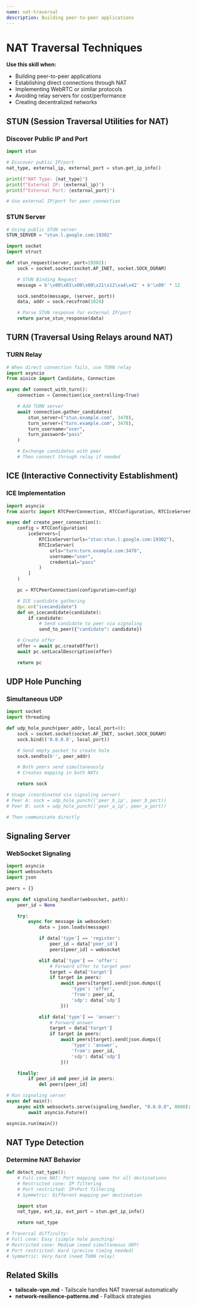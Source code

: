 ```yaml
---
name: nat-traversal
description: Building peer-to-peer applications
---
```




# NAT Traversal Techniques

**Use this skill when:**
- Building peer-to-peer applications
- Establishing direct connections through NAT
- Implementing WebRTC or similar protocols
- Avoiding relay servers for cost/performance
- Creating decentralized networks

## STUN (Session Traversal Utilities for NAT)

### Discover Public IP and Port

```python
import stun

# Discover public IP/port
nat_type, external_ip, external_port = stun.get_ip_info()

print(f"NAT Type: {nat_type}")
print(f"External IP: {external_ip}")
print(f"External Port: {external_port}")

# Use external IP/port for peer connection
```

### STUN Server

```python
# Using public STUN server
STUN_SERVER = "stun.l.google.com:19302"

import socket
import struct

def stun_request(server, port=19302):
    sock = socket.socket(socket.AF_INET, socket.SOCK_DGRAM)

    # STUN Binding Request
    message = b'\x00\x01\x00\x00\x21\x12\xa4\x42' + b'\x00' * 12

    sock.sendto(message, (server, port))
    data, addr = sock.recvfrom(1024)

    # Parse STUN response for external IP/port
    return parse_stun_response(data)
```

## TURN (Traversal Using Relays around NAT)

### TURN Relay

```python
# When direct connection fails, use TURN relay
import asyncio
from aioice import Candidate, Connection

async def connect_with_turn():
    connection = Connection(ice_controlling=True)

    # Add TURN server
    await connection.gather_candidates(
        stun_server=("stun.example.com", 3478),
        turn_server=("turn.example.com", 3478),
        turn_username="user",
        turn_password="pass"
    )

    # Exchange candidates with peer
    # Then connect through relay if needed
```

## ICE (Interactive Connectivity Establishment)

### ICE Implementation

```python
import asyncio
from aiortc import RTCPeerConnection, RTCConfiguration, RTCIceServer

async def create_peer_connection():
    config = RTCConfiguration(
        iceServers=[
            RTCIceServer(urls="stun:stun.l.google.com:19302"),
            RTCIceServer(
                urls="turn:turn.example.com:3478",
                username="user",
                credential="pass"
            )
        ]
    )

    pc = RTCPeerConnection(configuration=config)

    # ICE candidate gathering
    @pc.on("icecandidate")
    def on_icecandidate(candidate):
        if candidate:
            # Send candidate to peer via signaling
            send_to_peer({"candidate": candidate})

    # Create offer
    offer = await pc.createOffer()
    await pc.setLocalDescription(offer)

    return pc
```

## UDP Hole Punching

### Simultaneous UDP

```python
import socket
import threading

def udp_hole_punch(peer_addr, local_port=0):
    sock = socket.socket(socket.AF_INET, socket.SOCK_DGRAM)
    sock.bind(('0.0.0.0', local_port))

    # Send empty packet to create hole
    sock.sendto(b'', peer_addr)

    # Both peers send simultaneously
    # Creates mapping in both NATs

    return sock

# Usage (coordinated via signaling server)
# Peer A: sock = udp_hole_punch(('peer_b_ip', peer_b_port))
# Peer B: sock = udp_hole_punch(('peer_a_ip', peer_a_port))

# Then communicate directly
```

## Signaling Server

### WebSocket Signaling

```python
import asyncio
import websockets
import json

peers = {}

async def signaling_handler(websocket, path):
    peer_id = None

    try:
        async for message in websocket:
            data = json.loads(message)

            if data['type'] == 'register':
                peer_id = data['peer_id']
                peers[peer_id] = websocket

            elif data['type'] == 'offer':
                # Forward offer to target peer
                target = data['target']
                if target in peers:
                    await peers[target].send(json.dumps({
                        'type': 'offer',
                        'from': peer_id,
                        'sdp': data['sdp']
                    }))

            elif data['type'] == 'answer':
                # Forward answer
                target = data['target']
                if target in peers:
                    await peers[target].send(json.dumps({
                        'type': 'answer',
                        'from': peer_id,
                        'sdp': data['sdp']
                    }))

    finally:
        if peer_id and peer_id in peers:
            del peers[peer_id]

# Run signaling server
async def main():
    async with websockets.serve(signaling_handler, "0.0.0.0", 8080):
        await asyncio.Future()

asyncio.run(main())
```

## NAT Type Detection

### Determine NAT Behavior

```python
def detect_nat_type():
    # Full cone NAT: Port mapping same for all destinations
    # Restricted cone: IP filtering
    # Port restricted: IP+Port filtering
    # Symmetric: Different mapping per destination

    import stun
    nat_type, ext_ip, ext_port = stun.get_ip_info()

    return nat_type

# Traversal difficulty:
# Full cone: Easy (simple hole punching)
# Restricted cone: Medium (need simultaneous UDP)
# Port restricted: Hard (precise timing needed)
# Symmetric: Very hard (need TURN relay)
```

## Related Skills

- **tailscale-vpn.md** - Tailscale handles NAT traversal automatically
- **network-resilience-patterns.md** - Fallback strategies
